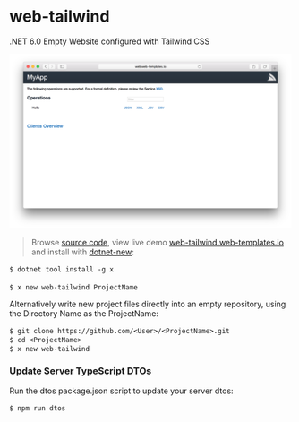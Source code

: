 # web-tailwind

.NET 6.0 Empty Website configured with Tailwind CSS

[![](https://raw.githubusercontent.com/ServiceStack/Assets/master/csharp-templates/web.png)](http://web-tailwind.web-templates.io/)

> Browse [source code](https://github.com/NetCoreTemplates/web), view live demo [web-tailwind.web-templates.io](http://web-tailwind.web-templates.io) and install with [dotnet-new](https://docs.servicestack.net/dotnet-new):

    $ dotnet tool install -g x

    $ x new web-tailwind ProjectName

Alternatively write new project files directly into an empty repository, using the Directory Name as the ProjectName:

    $ git clone https://github.com/<User>/<ProjectName>.git
    $ cd <ProjectName>
    $ x new web-tailwind

### Update Server TypeScript DTOs

Run the dtos package.json script to update your server dtos:

    $ npm run dtos
